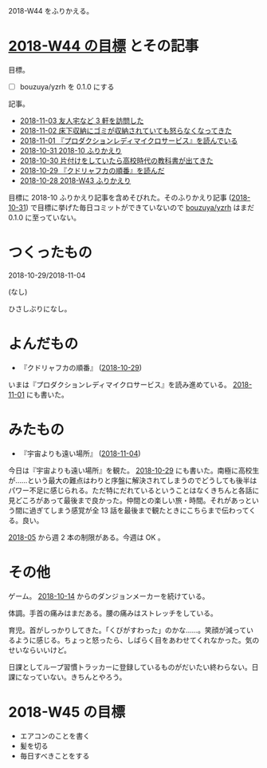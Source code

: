 2018-W44 をふりかえる。

# [2018-W44 の目標][2018-10-28] とその記事

目標。

- ☐ bouzuya/yzrh を 0.1.0 にする

記事。

- [2018-11-03 友人宅など 3 軒を訪問した][2018-11-03]
- [2018-11-02 床下収納にゴミが収納されていても怒らなくなってきた][2018-11-02]
- [2018-11-01 『プロダクションレディマイクロサービス』を読んでいる][2018-11-01]
- [2018-10-31 2018-10 ふりかえり][2018-10-31]
- [2018-10-30 片付けをしていたら高校時代の教科書が出てきた][2018-10-30]
- [2018-10-29 『クドリャフカの順番』を読んだ][2018-10-29]
- [2018-10-28 2018-W43 ふりかえり][2018-10-28]

目標に 2018-10 ふりかえり記事を含めそびれた。そのふりかえり記事 ([2018-10-31][]) で目標に挙げた毎日コミットができていないので [bouzuya/yzrh][] はまだ 0.1.0 に至っていない。

# つくったもの

2018-10-29/2018-11-04

(なし)

ひさしぶりになし。

# よんだもの

- 『クドリャフカの順番』 ([2018-10-29][])

いまは『プロダクションレディマイクロサービス』を読み進めている。 [2018-11-01][] にも書いた。

# みたもの

- 『宇宙よりも遠い場所』 ([2018-11-04][])

今日は『宇宙よりも遠い場所』を観た。 [2018-10-29][] にも書いた。南極に高校生が……という最大の難点はわりと序盤に解決されてしまうのでどうしても後半はパワー不足に感じられる。ただ特にだれているということはなくきちんと各話に見どころがあって最後まで良かった。仲間との楽しい旅・時間。それがあっという間に過ぎてしまう感覚が全 13 話を最後まで観たときにこちらまで伝わってくる。良い。

[2018-05][2018-04-30] から週 2 本の制限がある。今週は OK 。

# その他

ゲーム。 [2018-10-14][] からのダンジョンメーカーを続けている。

体調。手首の痛みはまだある。腰の痛みはストレッチをしている。

育児。首がしっかりしてきた。「くびがすわった」のかな……。笑顔が減っているように感じる。ちょっと怒ったら、しばらく目をあわせてくれなかった。気のせいならいいけど。

日課としてループ習慣トラッカーに登録しているものがだいたい終わらない。日課になっていない。きちんとやろう。

# 2018-W45 の目標

- エアコンのことを書く
- 髪を切る
- 毎日すべきことをする

[2018-04-30]: https://blog.bouzuya.net/2018/04/30/
[2018-10-14]: https://blog.bouzuya.net/2018/10/14/
[2018-10-23]: https://blog.bouzuya.net/2018/10/23/
[2018-10-25]: https://blog.bouzuya.net/2018/10/25/
[2018-10-28]: https://blog.bouzuya.net/2018/10/28/
[2018-10-29]: https://blog.bouzuya.net/2018/10/29/
[2018-10-30]: https://blog.bouzuya.net/2018/10/30/
[2018-10-31]: https://blog.bouzuya.net/2018/10/31/
[2018-11-01]: https://blog.bouzuya.net/2018/11/01/
[2018-11-02]: https://blog.bouzuya.net/2018/11/02/
[2018-11-03]: https://blog.bouzuya.net/2018/11/03/
[2018-11-04]: https://blog.bouzuya.net/2018/11/04/
[bouzuya/yzrh]: https://github.com/bouzuya/yzrh
